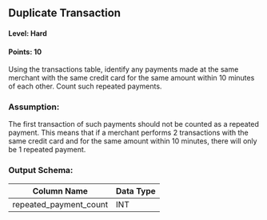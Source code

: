 ## Duplicate Transaction

#### Level: Hard  
#### Points: 10  

Using the transactions table, identify any payments made at the same merchant with the same credit card for the same amount within 10 minutes of each other. Count such repeated payments.

### Assumption:

The first transaction of such payments should not be counted as a repeated payment. This means that if a merchant performs 2 transactions with the same credit card and for the same amount within 10 minutes, there will only be 1 repeated payment.

### Output Schema:  

|  Column Name           | Data Type |
|------------------------|-----------|
| repeated_payment_count | INT       |